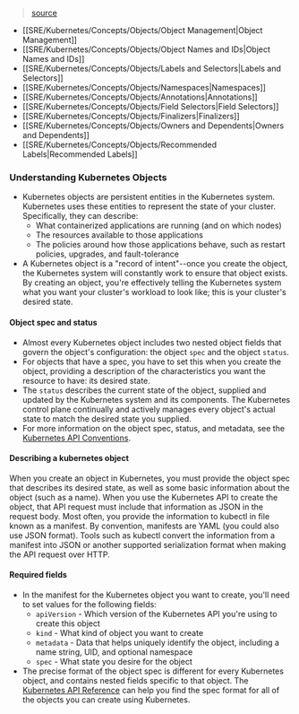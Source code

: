 > [source](https://kubernetes.io/docs/concepts/overview/working-with-objects/)

* [[SRE/Kubernetes/Concepts/Objects/Object Management|Object Management]]
* [[SRE/Kubernetes/Concepts/Objects/Object Names and IDs|Object Names and IDs]]
* [[SRE/Kubernetes/Concepts/Objects/Labels and Selectors|Labels and Selectors]]
* [[SRE/Kubernetes/Concepts/Objects/Namespaces|Namespaces]]
* [[SRE/Kubernetes/Concepts/Objects/Annotations|Annotations]]
* [[SRE/Kubernetes/Concepts/Objects/Field Selectors|Field Selectors]]
* [[SRE/Kubernetes/Concepts/Objects/Finalizers|Finalizers]]
* [[SRE/Kubernetes/Concepts/Objects/Owners and Dependents|Owners and Dependents]]
* [[SRE/Kubernetes/Concepts/Objects/Recommended Labels|Recommended Labels]]

### Understanding Kubernetes Objects
* Kubernetes objects are persistent entities in the Kubernetes system. Kubernetes uses these entities to represent the state of your cluster. Specifically, they can describe:
	* What containerized applications are running (and on which nodes)
	* The resources available to those applications
	* The policies around how those applications behave, such as restart policies, upgrades, and fault-tolerance
* A Kubernetes object is a "record of intent"--once you create the object, the Kubernetes system will constantly work to ensure that object exists. By creating an object, you're effectively telling the Kubernetes system what you want your cluster's workload to look like; this is your cluster's desired state.

#### Object spec and status
* Almost every Kubernetes object includes two nested object fields that govern the object's configuration: the object `spec` and the object `status`.
* For objects that have a spec, you have to set this when you create the object, providing a description of the characteristics you want the resource to have: its desired state.
* The `status` describes the current state of the object, supplied and updated by the Kubernetes system and its components. The Kubernetes control plane continually and actively manages every object's actual state to match the desired state you supplied.
* For more information on the object spec, status, and metadata, see the [Kubernetes API Conventions](https://git.k8s.io/community/contributors/devel/sig-architecture/api-conventions.md).

#### Describing a kubernetes object
When you create an object in Kubernetes, you must provide the object spec that describes its desired state, as well as some basic information about the object (such as a name). When you use the Kubernetes API to create the object, that API request must include that information as JSON in the request body. Most often, you provide the information to kubectl in file known as a manifest. By convention, manifests are YAML (you could also use JSON format). Tools such as kubectl convert the information from a manifest into JSON or another supported serialization format when making the API request over HTTP.

#### Required fields
* In the manifest for the Kubernetes object you want to create, you'll need to set values for the following fields:
	* `apiVersion` - Which version of the Kubernetes API you're using to create this object
	* `kind` - What kind of object you want to create
	* `metadata` - Data that helps uniquely identify the object, including a name string, UID, and optional namespace
	* `spec` - What state you desire for the object
* The precise format of the object spec is different for every Kubernetes object, and contains nested fields specific to that object. The [Kubernetes API Reference](https://kubernetes.io/docs/reference/kubernetes-api/) can help you find the spec format for all of the objects you can create using Kubernetes.
